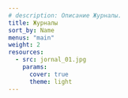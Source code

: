```yaml
---
# description: Описание Журналы.
title: Журналы
sort_by: Name
menus: "main"
weight: 2
resources:
  - src: jornal_01.jpg
    params:
      cover: true
      theme: light
---
```

